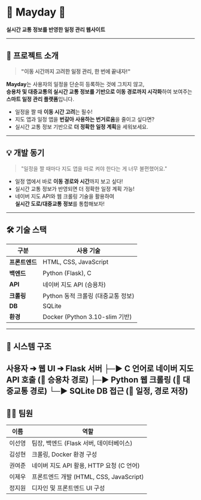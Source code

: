 # 🚌 Mayday 🚗

**실시간 교통 정보를 반영한 일정 관리 웹사이트**

---

## 📌 프로젝트 소개

> **"이동 시간까지 고려한 일정 관리, 한 번에 끝내자!"**

**Mayday**는 사용자의 일정을 단순히 등록하는 것에 그치지 않고,  
**승용차 및 대중교통의 실시간 교통 정보를 기반으로 이동 경로까지 시각화**하여 보여주는 **스마트 일정 관리 플랫폼**입니다.

- 일정을 짤 때 **이동 시간 고려**는 필수!
- 지도 앱과 일정 앱을 **번갈아 사용하는 번거로움**을 줄이고 싶다면?
- 실시간 교통 정보 기반으로 **더 정확한 일정 계획**을 세워보세요.

---

## 💡 개발 동기

> "일정을 짤 때마다 지도 앱을 따로 켜야 한다는 게 너무 불편했어요."

- 일정 앱에서 바로 **이동 경로와 시간**까지 보고 싶다!
- 실시간 교통 정보가 반영되면 더 정확한 일정 계획 가능!
- 네이버 지도 API와 웹 크롤링 기술을 활용하여  
  **실시간 도로/대중교통 정보**를 통합해보자!

---

## 🛠️ 기술 스택

| 구분        | 사용 기술 |
|-------------|-----------|
| **프론트엔드** | HTML, CSS, JavaScript |
| **백엔드**     | Python (Flask), C |
| **API**       | 네이버 지도 API (승용차) |
| **크롤링**     | Python 동적 크롤링 (대중교통 정보) |
| **DB**        | SQLite |
| **환경**      | Docker (Python 3.10-slim 기반) |

---

## 🔄 시스템 구조

사용자 ➔ 웹 UI ➔ Flask 서버
    ├─▶ C 언어로 네이버 지도 API 호출 (🚗 승용차 경로)
    ├─▶ Python 웹 크롤링 (🚌 대중교통 경로)
    └─▶ SQLite DB 접근 (📅 일정, 경로 저장)
---

## 🙋‍♀️ 팀원 

| 이름     | 역할 |
|----------|------|
| 이선영   | 팀장, 백엔드 (Flask 서버, 데이터베이스) |
| 김성현   | 크롤링, Docker 환경 구성 |
| 권여준   | 네이버 지도 API 활용, HTTP 요청 (C 언어) |
| 이제우   | 프론트엔드 개발 (HTML, CSS, JavaScript) |
| 정지원   | 디자인 및 프론트엔드 UI 구성 |

